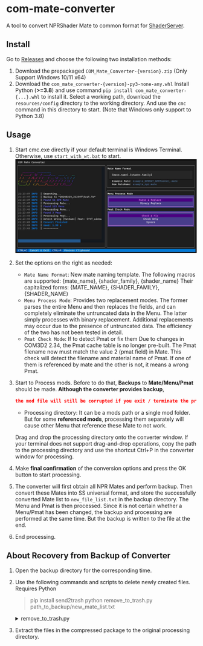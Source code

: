 # com-mate-converter

A tool to convert NPRShader Mate to common format for [ShaderServer](https://github.com/krypto5863/COM3D2.ShaderServant).

## Install

Go to [Releases](https://github.com/silver1145/com-mate-converter/releases) and choose the following two installation methods:

1. Download the prepackaged `COM_Mate_Converter-{version}.zip`
   (Only Support Windows 10/11 x64)
2. Download the `com_mate_converter-{version}-py3-none-any.whl`
   Install Python (**>=3.8**) and use command `pip install com_mate_converter-{...}.whl` to install it.
   Select a working path, download the `resources/config` directory to the working directory. And use the `cmc` command in this directory to start.
   (Note that Windows only support to Python 3.8)

## Usage

1. Start cmc.exe directly if your default terminal is Windows Terminal. Otherwise, use `start_with_wt.bat` to start.
   ![ui](img/ui.png)
2. Set the options on the right as needed:
   * `Mate Name Format`: New mate naming template.
     The following macros are supported:
     {mate_name}, {shader_family}, {shader_name}
     Their capitalized forms:
     {MATE_NAME}, {SHADER_FAMILY}, {SHADER_NAME}
   * `Menu Process Mode`: Provides two replacement modes.
     The former parses the entire Menu and then replaces the fields, and can completely eliminate the untruncated data in the Menu.
     The latter simply processes with binary replacement. Additional replacements may occur due to the presence of untruncated data.
     The efficiency of the two has not been tested in detail.
   * `Pmat Check Mode`: If to detect Pmat or fix them
     Due to changes in COM3D2 2.34, the Pmat cache table is no longer pre-built. The Pmat filename now must match the value 2 (pmat field) in Mate.
     This check will detect the filename and material name of Pmat. If one of them is referenced by mate and the other is not, it means a wrong Pmat.
3. Start to Process mods.
   Before to do that, **Backups** to **Mate/Menu/Pmat** should be made.
   **Although the converter provides backup**,

   ```json
   the mod file will still be corrupted if you exit / terminate the program during processing
   ```

   * Processing directory: It can be a mods path or a single mod folder.
     But for some **referenced mods**, processing them separately will cause other Menu that reference these Mate to not work.

   Drag and drop the processing directory onto the converter window.
   If your terminal does not support drag-and-drop operations, copy the path to the processing directory and use the shortcut Ctrl+P in the converter window for processing.
4. Make **final confirmation** of the conversion options and press the OK button to start processing.
5. The converter will first obtain all NPR Mates and perform backup. Then convert these Mates into SS universal format, and store the successfully converted Mate list to `new_file_list.txt` in the backup directory.
   The Menu and Pmat is then processed. Since it is not certain whether a Menu/Pmat has been changed, the backup and processing are performed at the same time. But the backup is written to the file at the end.
6. End processing.

## About Recovery from Backup of Converter

1. Open the backup directory for the corresponding time.
2. Use the following commands and scripts to delete newly created files.
   Requires Python
   > pip install send2trash
   > python remove_to_trash.py path_to_backup/new_mate_list.txt

   <details>
   <summary>remove_to_trash.py</summary>

    ```python
    import sys
    from pathlib import Path

    import send2trash


    def remove_to_trash(file_path: Path) -> None:
        try:
            send2trash.send2trash(file_path)
        except Exception as e:
            print(f"Error removing '{file_path}'")


    def main() -> None:
        if len(sys.argv) != 2:
            print("Usage: python remove_to_trash.py <input_file>")
            sys.exit(1)

        input_file = sys.argv[1]
        try:
            with open(input_file, "r", encoding="utf-8") as f:
                for line in f:
                    file_path = line.strip()
                    if file_path:
                        remove_to_trash(Path(file_path))
        except FileNotFoundError:
            print(f"Input file '{input_file}' not found.")
        except Exception as e:
            print(f"Error: {e}")


    if __name__ == "__main__":
        main()
    ```

   </details>
3. Extract the files in the compressed package to the original processing directory.
